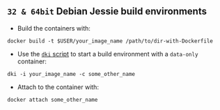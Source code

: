`32 & 64bit` Debian Jessie build environments
---
* Build the containers with:

`docker build -t $USER/your_image_name /path/to/dir-with-Dockerfile`

* Use the [`dki` script](https://github.com/itoffshore/debian-scripts/blob/master/docker/dki) to start a build environment with a `data-only` container:

`dki -i your_image_name -c some_other_name`

* Attach to the container with:

`docker attach some_other_name`
